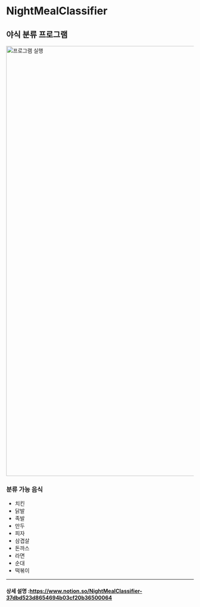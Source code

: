 # NightMealClassifier

## 야식 분류 프로그램

<img width="1154" alt="프로그램 실행" src="https://user-images.githubusercontent.com/41437682/103150505-38f3fa00-47b8-11eb-8ad2-bceede2fa9dd.png">

### 분류 가능 음식
- 치킨
- 닭발
- 족발
- 만두
- 피자
- 삼겹살
- 돈까스
- 라면
- 순대
- 떡볶이

---

#### 상세 설명 :https://www.notion.so/NightMealClassifier-37dbd523d8654694b03cf20b36500064
